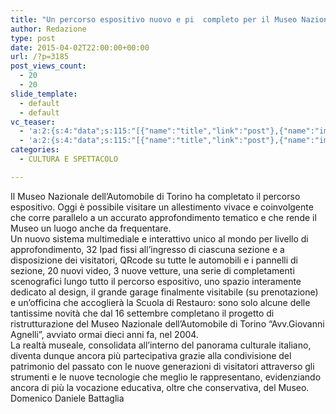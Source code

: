 ```yaml
---
title: "Un percorso espositivo nuovo e pi  completo per il Museo Nazionale dell'Automobile di Torino"
author: Redazione
type: post
date: 2015-04-02T22:00:00+00:00
url: /?p=3185
post_views_count:
  - 20
  - 20
slide_template:
  - default
  - default
vc_teaser:
  - 'a:2:{s:4:"data";s:115:"[{"name":"title","link":"post"},{"name":"image","image":"featured","link":"none"},{"name":"text","mode":"excerpt"}]";s:7:"bgcolor";s:0:"";}'
  - 'a:2:{s:4:"data";s:115:"[{"name":"title","link":"post"},{"name":"image","image":"featured","link":"none"},{"name":"text","mode":"excerpt"}]";s:7:"bgcolor";s:0:"";}'
categories:
  - CULTURA E SPETTACOLO

---
```

<div>
  Il Museo Nazionale dell’Automobile di Torino ha completato il percorso espositivo. Oggi è possibile visitare un allestimento vivace e coinvolgente che corre parallelo a un accurato approfondimento tematico e che rende il Museo un luogo anche da frequentare.
</div>

<div>
  Un nuovo sistema multimediale e interattivo unico al mondo per livello di approfondimento, 32 Ipad fissi all’ingresso di ciascuna sezione e a disposizione dei visitatori, QRcode su tutte le automobili e i pannelli di sezione, 20 nuovi video, 3 nuove vetture, una serie di completamenti scenografici lungo tutto il percorso espositivo, uno spazio interamente dedicato al design, il grande garage finalmente visitabile (su prenotazione) e un’officina che accoglierà la Scuola di Restauro: sono solo alcune delle tantissime novità che dal 16 settembre completano il progetto di ristrutturazione del Museo Nazionale dell’Automobile di Torino “Avv.Giovanni Agnelli”, avviato ormai dieci anni fa, nel 2004.
</div>

<div>
  La realtà museale, consolidata all’interno del panorama culturale italiano, diventa dunque ancora più partecipativa grazie alla condivisione del patrimonio del passato con le nuove generazioni di visitatori attraverso gli strumenti e le nuove tecnologie che meglio le rappresentano, evidenziando ancora di più la vocazione educativa, oltre che conservativa, del Museo.
</div>

<div>
</div>

<div>
  Domenico Daniele Battaglia
</div>